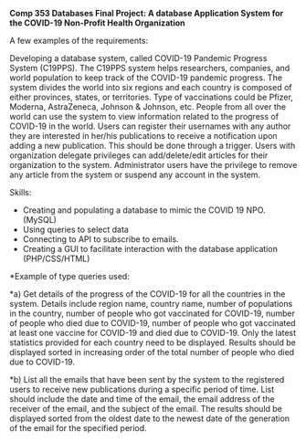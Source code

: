 **Comp 353 Databases Final Project: A database Application System for the COVID-19 Non-Profit Health Organization**

A few examples of the requirements: 

Developing a database system, called COVID-19 Pandemic Progress System (C19PPS). The C19PPS system helps researchers, companies, and world population to keep track of the COVID-19 pandemic progress. The system divides the world into six regions and each country is composed of either provinces, states, or territories. Type of vaccinations could be Pfizer, Moderna, AstraZeneca, Johnson & Johnson, etc.
People from all over the world can use the system to view information related to the progress of COVID-19 in the world. Users can register their usernames with any author they are interested in her/his publications to receive a notification upon adding a new publication. This should be done through a trigger. Users with organization delegate privileges can add/delete/edit articles for their organization to the system. Administrator users have the privilege to remove any article from the system or suspend any account in the system.

Skills:

* Creating and populating a database to mimic the COVID 19 NPO. (MySQL)
* Using queries to select data
* Connecting to API to subscribe to emails.
* Creating a GUI to facilitate interaction with the database application (PHP/CSS/HTML)

*Example of type queries used:

*a) Get details of the progress of the COVID-19 for all the countries in the system. Details include region name, country name, number of populations in the country, number of people who got vaccinated for COVID-19, number of people who died due to COVID-19, number of people who got vaccinated at least one vaccine for COVID-19 and died due to COVID-19. Only the latest statistics provided for each country need to be displayed. Results should be displayed sorted in increasing order of the total number of people who died due to COVID-19.

*b) List all the emails that have been sent by the system to the registered users to receive new publications during a specific period of time. List should include the date and time of the email, the email address of the receiver of the email, and the subject of the email. The results should be displayed sorted from the oldest date to the newest date of the generation of the email for the specified period.


